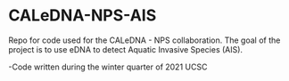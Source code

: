 # CALeDNA-NPS-AIS
Repo for code used for the CALeDNA - NPS collaboration. The goal of the project is to use eDNA to detect Aquatic Invasive Species (AIS).

-Code written during the winter quarter of 2021 UCSC